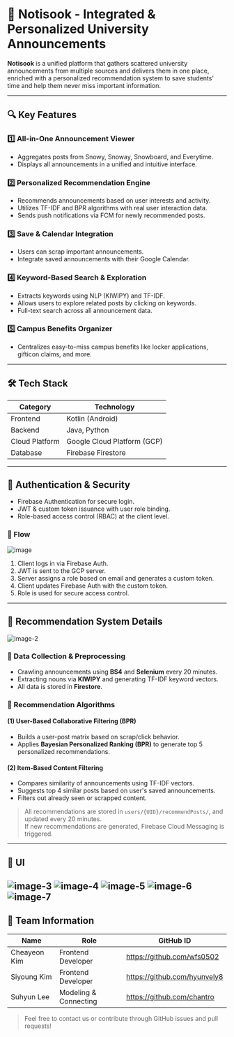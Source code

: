 # 📢 Notisook - Integrated & Personalized University Announcements

**Notisook** is a unified platform that gathers scattered university announcements from multiple sources and delivers them in one place, enriched with a personalized recommendation system to save students' time and help them never miss important information.

---

## 🔍 Key Features

### 1️⃣ All-in-One Announcement Viewer
- Aggregates posts from Snowy, Snoway, Snowboard, and Everytime.
- Displays all announcements in a unified and intuitive interface.

### 2️⃣ Personalized Recommendation Engine
- Recommends announcements based on user interests and activity.
- Utilizes TF-IDF and BPR algorithms with real user interaction data.
- Sends push notifications via FCM for newly recommended posts.

### 3️⃣ Save & Calendar Integration
- Users can scrap important announcements.
- Integrate saved announcements with their Google Calendar.

### 4️⃣ Keyword-Based Search & Exploration
- Extracts keywords using NLP (KIWIPY) and TF-IDF.
- Allows users to explore related posts by clicking on keywords.
- Full-text search across all announcement data.

### 5️⃣ Campus Benefits Organizer
- Centralizes easy-to-miss campus benefits like locker applications, gifticon claims, and more.

---

## 🛠️ Tech Stack

| Category        | Technology                          |
|-----------------|--------------------------------------|
| Frontend        | Kotlin (Android)                    |
| Backend         | Java, Python                        |
| Cloud Platform  | Google Cloud Platform (GCP)         |
| Database        | Firebase Firestore                  |

---

## 🔐 Authentication & Security

- Firebase Authentication for secure login.
- JWT & custom token issuance with user role binding.
- Role-based access control (RBAC) at the client level.

### 🔐 Flow
![image](https://github.com/user-attachments/assets/05e0504f-8f17-454a-ba47-f064ff67a4a9)
1. Client logs in via Firebase Auth.
2. JWT is sent to the GCP server.
3. Server assigns a role based on email and generates a custom token.
4. Client updates Firebase Auth with the custom token.
5. Role is used for secure access control.

---

## 🧠 Recommendation System Details
![image-2](https://github.com/user-attachments/assets/45c8e025-4d37-4d19-b9d9-f18976bc5d56)
### 📌 Data Collection & Preprocessing
- Crawling announcements using **BS4** and **Selenium** every 20 minutes.
- Extracting nouns via **KIWIPY** and generating TF-IDF keyword vectors.
- All data is stored in **Firestore**.

### 📌 Recommendation Algorithms

#### (1) User-Based Collaborative Filtering (BPR)
- Builds a user-post matrix based on scrap/click behavior.
- Applies **Bayesian Personalized Ranking (BPR)** to generate top 5 personalized recommendations.

#### (2) Item-Based Content Filtering
- Compares similarity of announcements using TF-IDF vectors.
- Suggests top 4 similar posts based on user's saved announcements.
- Filters out already seen or scrapped content.

> All recommendations are stored in `users/{UID}/recommendPosts/`, and updated every 20 minutes.  
> If new recommendations are generated, Firebase Cloud Messaging is triggered.

---

## 💬 UI
![image-3](https://github.com/user-attachments/assets/137084e0-daa5-464f-9262-252da8c32619)
![image-4](https://github.com/user-attachments/assets/04c8ca5c-fddb-48d7-ab8a-e7a834879f34)
![image-5](https://github.com/user-attachments/assets/60a1606a-8e65-4845-819d-b8ea34655595)
![image-6](https://github.com/user-attachments/assets/767eb45d-6cb6-41e1-a4cc-ebcb52df1404)
![image-7](https://github.com/user-attachments/assets/3b827b53-a3c0-4133-a5a2-410c978f31ef)
---

## 👥 Team Information

| Name         | Role                  | GitHub ID                    |
|--------------|-----------------------|------------------------------|
| Cheayeon Kim | Frontend Developer    | https://github.com/wfs0502   |
| Siyoung Kim | Frontend Developer    | https://github.com/hyunvely8 |
| Suhyun Lee   | Modeling & Connecting | https://github.com/chantro   |

> Feel free to contact us or contribute through GitHub issues and pull requests!


